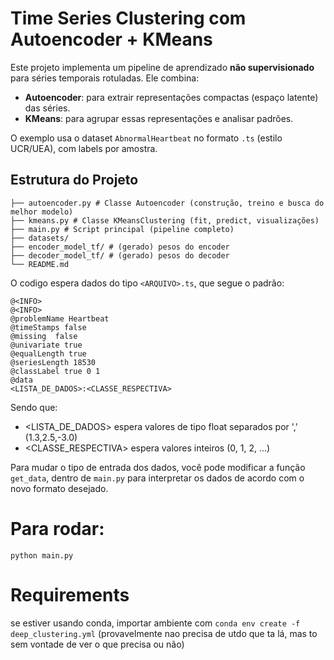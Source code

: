 # Time Series Clustering com Autoencoder + KMeans

Este projeto implementa um pipeline de aprendizado **não supervisionado** para séries temporais rotuladas. Ele combina:

- **Autoencoder**: para extrair representações compactas (espaço latente) das séries.
- **KMeans**: para agrupar essas representações e analisar padrões.

O exemplo usa o dataset `AbnormalHeartbeat` no formato `.ts` (estilo UCR/UEA), com labels por amostra.


## Estrutura do Projeto

```
├── autoencoder.py # Classe Autoencoder (construção, treino e busca do melhor modelo)
├── kmeans.py # Classe KMeansClustering (fit, predict, visualizações)
├── main.py # Script principal (pipeline completo)
├── datasets/
├── encoder_model_tf/ # (gerado) pesos do encoder
├── decoder_model_tf/ # (gerado) pesos do decoder
└── README.md
```

O codigo espera dados do tipo `<ARQUIVO>.ts`, que segue o padrão:
```
@<INFO>
@<INFO>
@problemName Heartbeat
@timeStamps false
@missing  false
@univariate true
@equalLength true
@seriesLength 18530
@classLabel true 0 1
@data
<LISTA_DE_DADOS>:<CLASSE_RESPECTIVA>
```
Sendo  que:
- <LISTA_DE_DADOS> espera valores de tipo float separados por ',' (1.3,2.5,-3.0)
- <CLASSE_RESPECTIVA> espera valores inteiros (0, 1, 2, ...)


Para mudar o tipo de entrada dos dados, você pode modificar a função `get_data`, dentro de `main.py` para interpretar os dados de acordo com o novo formato desejado.

# Para rodar:
`python main.py`


# Requirements
se estiver usando conda, importar ambiente com `conda env create -f deep_clustering.yml` (provavelmente nao precisa de utdo que ta lá, mas to sem vontade de ver o que precisa ou não)
